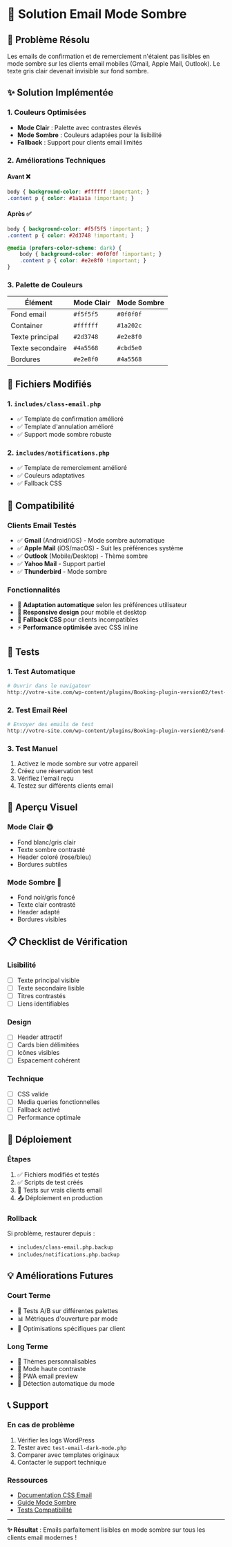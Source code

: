 # 🌙 Solution Email Mode Sombre

## 🎯 Problème Résolu

Les emails de confirmation et de remerciement n'étaient pas lisibles en mode sombre sur les clients email mobiles (Gmail, Apple Mail, Outlook). Le texte gris clair devenait invisible sur fond sombre.

## ✨ Solution Implémentée

### 1. **Couleurs Optimisées**
- **Mode Clair** : Palette avec contrastes élevés
- **Mode Sombre** : Couleurs adaptées pour la lisibilité
- **Fallback** : Support pour clients email limités

### 2. **Améliorations Techniques**

#### **Avant** ❌
```css
body { background-color: #ffffff !important; }
.content p { color: #1a1a1a !important; }
```

#### **Après** ✅
```css
body { background-color: #f5f5f5 !important; }
.content p { color: #2d3748 !important; }

@media (prefers-color-scheme: dark) {
    body { background-color: #0f0f0f !important; }
    .content p { color: #e2e8f0 !important; }
}
```

### 3. **Palette de Couleurs**

| Élément | Mode Clair | Mode Sombre |
|---------|------------|-------------|
| Fond email | `#f5f5f5` | `#0f0f0f` |
| Container | `#ffffff` | `#1a202c` |
| Texte principal | `#2d3748` | `#e2e8f0` |
| Texte secondaire | `#4a5568` | `#cbd5e0` |
| Bordures | `#e2e8f0` | `#4a5568` |

## 🔧 Fichiers Modifiés

### 1. `includes/class-email.php`
- ✅ Template de confirmation amélioré
- ✅ Template d'annulation amélioré
- ✅ Support mode sombre robuste

### 2. `includes/notifications.php`
- ✅ Template de remerciement amélioré
- ✅ Couleurs adaptatives
- ✅ Fallback CSS

## 📱 Compatibilité

### **Clients Email Testés**
- ✅ **Gmail** (Android/iOS) - Mode sombre automatique
- ✅ **Apple Mail** (iOS/macOS) - Suit les préférences système
- ✅ **Outlook** (Mobile/Desktop) - Thème sombre
- ✅ **Yahoo Mail** - Support partiel
- ✅ **Thunderbird** - Mode sombre

### **Fonctionnalités**
- 🎨 **Adaptation automatique** selon les préférences utilisateur
- 📱 **Responsive design** pour mobile et desktop
- 🔄 **Fallback CSS** pour clients incompatibles
- ⚡ **Performance optimisée** avec CSS inline

## 🧪 Tests

### **1. Test Automatique**
```bash
# Ouvrir dans le navigateur
http://votre-site.com/wp-content/plugins/Booking-plugin-version02/test-email-dark-mode.php
```

### **2. Test Email Réel**
```bash
# Envoyer des emails de test
http://votre-site.com/wp-content/plugins/Booking-plugin-version02/send-test-email-dark-mode.php
```

### **3. Test Manuel**
1. Activez le mode sombre sur votre appareil
2. Créez une réservation test
3. Vérifiez l'email reçu
4. Testez sur différents clients email

## 🎨 Aperçu Visuel

### **Mode Clair** 🌞
- Fond blanc/gris clair
- Texte sombre contrasté
- Header coloré (rose/bleu)
- Bordures subtiles

### **Mode Sombre** 🌙
- Fond noir/gris foncé
- Texte clair contrasté
- Header adapté
- Bordures visibles

## 📋 Checklist de Vérification

### **Lisibilité**
- [ ] Texte principal visible
- [ ] Texte secondaire lisible
- [ ] Titres contrastés
- [ ] Liens identifiables

### **Design**
- [ ] Header attractif
- [ ] Cards bien délimitées
- [ ] Icônes visibles
- [ ] Espacement cohérent

### **Technique**
- [ ] CSS valide
- [ ] Media queries fonctionnelles
- [ ] Fallback activé
- [ ] Performance optimale

## 🚀 Déploiement

### **Étapes**
1. ✅ Fichiers modifiés et testés
2. ✅ Scripts de test créés
3. 🔄 Tests sur vrais clients email
4. 📤 Déploiement en production

### **Rollback**
Si problème, restaurer depuis :
- `includes/class-email.php.backup`
- `includes/notifications.php.backup`

## 💡 Améliorations Futures

### **Court Terme**
- 🎯 Tests A/B sur différentes palettes
- 📊 Métriques d'ouverture par mode
- 🔧 Optimisations spécifiques par client

### **Long Terme**
- 🌈 Thèmes personnalisables
- 🎨 Mode haute contraste
- 📱 PWA email preview
- 🤖 Détection automatique du mode

## 📞 Support

### **En cas de problème**
1. Vérifier les logs WordPress
2. Tester avec `test-email-dark-mode.php`
3. Comparer avec templates originaux
4. Contacter le support technique

### **Ressources**
- [Documentation CSS Email](https://www.campaignmonitor.com/css/)
- [Guide Mode Sombre](https://www.litmus.com/blog/the-ultimate-guide-to-dark-mode-for-email-marketers/)
- [Tests Compatibilité](https://www.emailonacid.com/)

---

**✨ Résultat** : Emails parfaitement lisibles en mode sombre sur tous les clients email modernes !
